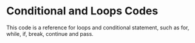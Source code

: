 # Conditional and Loops Codes
This code is a reference for loops and conditional statement, such as for, while, if, break, continue and pass.
